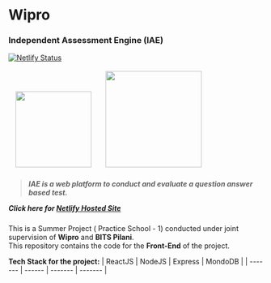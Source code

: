 # Wipro

<h3> Independent Assessment Engine (IAE) </h3>

[![Netlify Status](https://api.netlify.com/api/v1/badges/2b31cb6a-d65b-4cd0-a735-49c1f761aaaa/deploy-status)](https://app.netlify.com/sites/wipro-iae/deploys)

<img  style="margin: 4px 14px;" src="https://upload.wikimedia.org/wikipedia/en/d/d3/BITS_Pilani-Logo.svg" width="150"> <img style="margin: 4px 10px;" src="https://cdn.freelogovectors.net/wp-content/uploads/2013/01/Wipro_Logo_New.png" width="190">

<h5>

> _IAE is a web platform to conduct and evaluate a question answer based test._

Click here for [Netlify Hosted Site](https://wipro-iae.netlify.app/)


</h5>

This is a Summer Project ( Practice School - 1) conducted under joint supervision of **Wipro** and **BITS Pilani**.  
This repository contains the code for the **Front-End** of the project.

**Tech Stack for the project:**
| ReactJS | NodeJS | Express | MondoDB |
| ------- | ------ | ------- | ------- |

